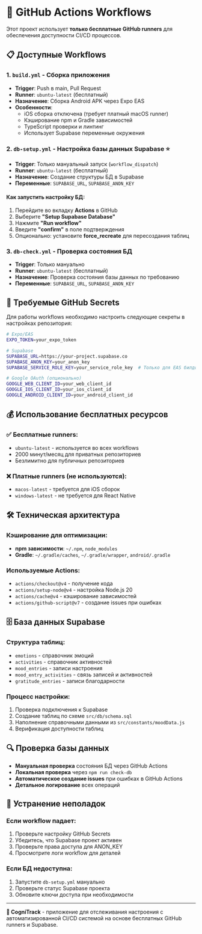 # 🚀 GitHub Actions Workflows

Этот проект использует **только бесплатные GitHub runners** для обеспечения доступности CI/CD процессов.

## 📋 Доступные Workflows

### 1. `build.yml` - Сборка приложения
- **Trigger**: Push в main, Pull Request
- **Runner**: `ubuntu-latest` (бесплатный)
- **Назначение**: Сборка Android APK через Expo EAS
- **Особенности**:
  - iOS сборка отключена (требует платный macOS runner)
  - Кэширование npm и Gradle зависимостей
  - TypeScript проверки и линтинг
  - Использует Supabase переменные окружения

### 2. `db-setup.yml` - Настройка базы данных Supabase ⭐
- **Trigger**: Только мануальный запуск (`workflow_dispatch`)
- **Runner**: `ubuntu-latest` (бесплатный)
- **Назначение**: Создание структуры БД в Supabase
- **Переменные**: `SUPABASE_URL`, `SUPABASE_ANON_KEY`

#### Как запустить настройку БД:
1. Перейдите во вкладку **Actions** в GitHub
2. Выберите **"Setup Supabase Database"**
3. Нажмите **"Run workflow"**
4. Введите **"confirm"** в поле подтверждения
5. Опционально: установите **force_recreate** для пересоздания таблиц

### 3. `db-check.yml` - Проверка состояния БД
- **Trigger**: Только мануально
- **Runner**: `ubuntu-latest` (бесплатный)
- **Назначение**: Проверка состояния базы данных по требованию
- **Переменные**: `SUPABASE_URL`, `SUPABASE_ANON_KEY`

## 🔐 Требуемые GitHub Secrets

Для работы workflows необходимо настроить следующие секреты в настройках репозитория:

```bash
# Expo/EAS
EXPO_TOKEN=your_expo_token

# Supabase
SUPABASE_URL=https://your-project.supabase.co
SUPABASE_ANON_KEY=your_anon_key
SUPABASE_SERVICE_ROLE_KEY=your_service_role_key  # Только для EAS билдов

# Google OAuth (опционально)
GOOGLE_WEB_CLIENT_ID=your_web_client_id
GOOGLE_IOS_CLIENT_ID=your_ios_client_id
GOOGLE_ANDROID_CLIENT_ID=your_android_client_id
```

## 💰 Использование бесплатных ресурсов

### ✅ Бесплатные runners:
- `ubuntu-latest` - используется во всех workflows
- 2000 минут/месяц для приватных репозиториев
- Безлимитно для публичных репозиториев

### ❌ Платные runners (не используются):
- `macos-latest` - требуется для iOS сборок
- `windows-latest` - не требуется для React Native

## 🛠️ Техническая архитектура

### Кэширование для оптимизации:
- **npm зависимости**: `~/.npm`, `node_modules`
- **Gradle**: `~/.gradle/caches`, `~/.gradle/wrapper`, `android/.gradle`

### Используемые Actions:
- `actions/checkout@v4` - получение кода
- `actions/setup-node@v4` - настройка Node.js 20
- `actions/cache@v4` - кэширование зависимостей
- `actions/github-script@v7` - создание issues при ошибках

## 🗄️ База данных Supabase

### Структура таблиц:
- `emotions` - справочник эмоций
- `activities` - справочник активностей  
- `mood_entries` - записи настроения
- `mood_entry_activities` - связь записей и активностей
- `gratitude_entries` - записи благодарности

### Процесс настройки:
1. Проверка подключения к Supabase
2. Создание таблиц по схеме `src/db/schema.sql`
3. Наполнение справочными данными из `src/constants/moodData.js`
4. Верификация доступности таблиц

## 🔍 Проверка базы данных

- **Мануальная проверка** состояния БД через GitHub Actions
- **Локальная проверка** через `npm run check-db`
- **Автоматическое создание issues** при ошибках в GitHub Actions
- **Детальное логирование** всех операций

## 🚨 Устранение неполадок

### Если workflow падает:
1. Проверьте настройку GitHub Secrets
2. Убедитесь, что Supabase проект активен
3. Проверьте права доступа для ANON_KEY
4. Просмотрите логи workflow для деталей

### Если БД недоступна:
1. Запустите `db-setup.yml` мануально
2. Проверьте статус Supabase проекта
3. Обновите ключи доступа при необходимости

---

**📱 CogniTrack** - приложение для отслеживания настроения с автоматизированной CI/CD системой на основе бесплатных GitHub runners и Supabase. 